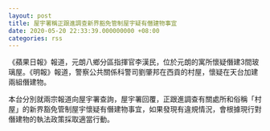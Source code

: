 ```yaml
---
layout: post
title: 屋宇署稱正跟進調查新界豁免管制屋宇疑有僭建物事宜
date: 2020-05-20 22:33:39.000000000 +08:00
categories: rss
---
```


《蘋果日報》報道，元朗八鄉分區指揮官李漢民，位於元朗的寓所懷疑僭建3間玻璃屋。《明報》報道，警察公共關係科警司劉肇邦在西貢的村屋，懷疑在天台加建兩組僭建物。

本台分別就兩宗報道向屋宇署查詢，屋宇署回覆，正跟進調查有關處所和俗稱「村屋」的新界豁免管制屋宇懷疑有僭建物事宜，如果發現有違規情況，會根據現行對僭建物的執法政策採取適當行動。

